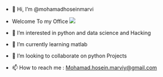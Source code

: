 - 👋 Hi, I’m @mohamadhoseinmarvi
- Welcome To my Office 
![](https://i.imgur.com/XhnYsP4.png)

- 👀 I’m interested in python and data science and Hacking 
- 🌱 I’m currently learning matlab
- 💞️ I’m looking to collaborate on python Projects
- 📫 How to reach me : Mohamad.hosein.marviy@gmail.com 

<!---
mohamadhoseinmarvi/mohamadhoseinmarvi is a ✨ special ✨ repository because its `README.md` (this file) appears on your GitHub profile.
You can click the Preview link to take a look at your changes.
--->
